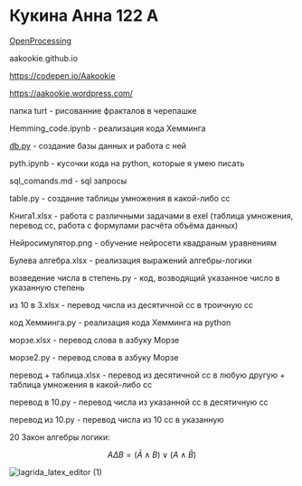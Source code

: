 # Кукина Анна 122 А
[OpenProcessing](https://openprocessing.org/user/344112)

aakookie.github.io

https://codepen.io/Aakookie

https://aakookie.wordpress.com/

папка turt - рисованние фракталов в черепашке

Hemming_code.ipynb - реализация кода Хемминга

[db.py](db.py) - создание базы данных и работа с ней

pyth.ipynb - кусочки кода на python, которые я умею писать 

sql_comands.md - sql запросы

table.py - создание таблицы умножения в какой-либо сс

Книга1.xlsx - работа с различными задачами в exel (таблица умножения, перевод сс, работа с формулами расчёта объёма данных)

Нейросимулятор.png - обучение нейросети квадраным уравнениям

Булева алгебра.xlsx - реализация выражений алгебры-логики

возведение числа в степень.py - код, возводящий указанное число в указанную степень

из 10 в 3.xlsx - перевод числа из десятичной сс в троичную сс

код Хемминга.py - реализация кода Хемминга на python

морзе.xlsx - перевод слова в азбуку Морзе 

морзе2.py - перевод слова в азбуку Морзе 

перевод + таблица.xlsx - перевод из десятичной сс в любую другую + таблица умножения в какой-либо сс

перевод в 10.py - перевод числа из указанной сс в десятичную сс

перевод из 10.py - перевод числа из 10 сс в указанную

20 Закон алгебры логики:

$$ A \Delta B = \left( \bar A \wedge  B \right) \vee \left( A \wedge \bar B \right) $$

![lagrida_latex_editor (1)](https://user-images.githubusercontent.com/114381882/198813964-ea8fb8ba-3759-49ef-81f8-edc11cf37c64.png)

